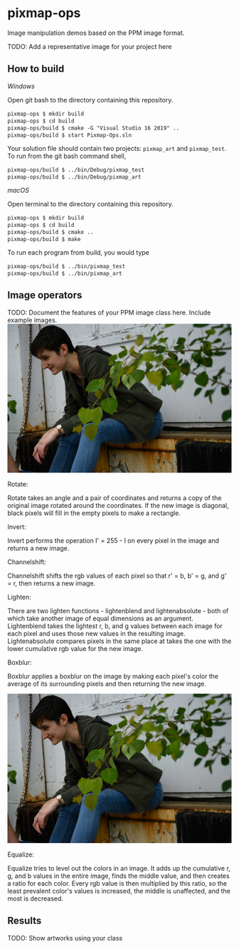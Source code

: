 # pixmap-ops

Image manipulation demos based on the PPM image format.

TODO: Add a representative image for your project here

## How to build

*Windows*

Open git bash to the directory containing this repository.

```
pixmap-ops $ mkdir build
pixmap-ops $ cd build
pixmap-ops/build $ cmake -G "Visual Studio 16 2019" ..
pixmap-ops/build $ start Pixmap-Ops.sln
```

Your solution file should contain two projects: `pixmap_art` and `pixmap_test`.
To run from the git bash command shell,

```
pixmap-ops/build $ ../bin/Debug/pixmap_test
pixmap-ops/build $ ../bin/Debug/pixmap_art
```

*macOS*

Open terminal to the directory containing this repository.

```
pixmap-ops $ mkdir build
pixmap-ops $ cd build
pixmap-ops/build $ cmake ..
pixmap-ops/build $ make
```

To run each program from build, you would type

```
pixmap-ops/build $ ../bin/pixmap_test
pixmap-ops/build $ ../bin/pixmap_art
```

## Image operators

TODO: Document the features of your PPM image class here. Include example images.
![Original](/images/image.jpg)



Rotate:

Rotate takes an angle and a pair of coordinates and returns a copy of the original image rotated around the coordinates. If the new image is diagonal, black pixels will fill in the empty pixels to make a rectangle.



Invert:

Invert performs the operation I' = 255 - I on every pixel in the image and returns a new image.




Channelshift:

Channelshift shifts the rgb values of each pixel so that r' = b, b' = g, and g' = r, then returns a new image.


Lighten:

There are two lighten functions - lightenblend and lightenabsolute - both of which take another image of equal dimensions as an argument. Lightenblend takes the lightest r, b, and g values between each image for each pixel and uses those new values in the resulting image. Lightenabsolute compares pixels in the same place at takes the one with the lower cumulative rgb value for the new image.


Boxblur:  

Boxblur applies a boxblur on the image by making each pixel's color the average of its surrounding pixels and then returning the new image.

![Boxblurred](/images/boxblur.jpg)

Equalize:

Equalize tries to level out the colors in an image. It adds up the cumulative r, g, and b values in the entire image, finds the middle value, and then creates a ratio for each color. Every rgb value is then multiplied by this ratio, so the least prevalent color's values is increased, the middle is unaffected, and the most is decreased.





## Results

TODO: Show artworks using your class
